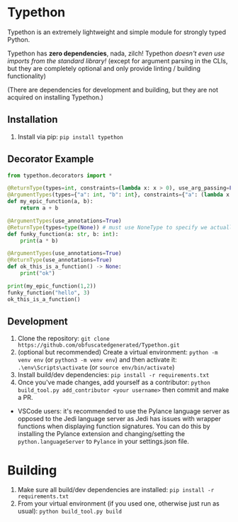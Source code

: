 # Typethon

Typethon is an extremely lightweight and simple module for strongly typed Python.

Typethon has **zero dependencies**, nada, zilch! Typethon *doesn't even use imports from the standard library!* (except for argument parsing in the CLIs, but they are completely optional and only provide linting / building functionality)

(There are dependencies for development and building, but they are not acquired on installing Typethon.)

## Installation

1. Install via pip: `pip install typethon`

## Decorator Example
    
```python
from typethon.decorators import *

@ReturnType(types=int, constraints=(lambda x: x > 0), use_arg_passing=False) # ReturnType must go before if disabling arg passing, although I have not found a reason for a user to do so
@ArgumentTypes(types={"a": int, "b": int}, constraints={"a": (lambda x: x > 0, lambda x: x < 10), "b": (lambda x: x > 0, lambda x: x < 10)}, use_arg_passing=False)
def my_epic_function(a, b):
    return a + b

@ArgumentTypes(use_annotations=True)
@ReturnType(types=type(None)) # must use NoneType to specify we actually want to restrict the return type to None, not just have no restriction
def funky_function(a: str, b: int):
    print(a * b)

@ArgumentTypes(use_annotations=True)
@ReturnType(use_annotations=True)
def ok_this_is_a_function() -> None:
    print("ok")

print(my_epic_function(1,2))
funky_function("hello", 3)
ok_this_is_a_function()
```

## Development

1. Clone the repository: `git clone https://github.com/obfuscatedgenerated/Typethon.git`
2. (optional but recommended) Create a virtual environment: `python -m venv env` (or `python3 -m venv env`) and then activate it: `.\env\Scripts\activate` (or `source env/bin/activate`)
3. Install build/dev dependencies: `pip install -r requirements.txt`
4. Once you've made changes, add yourself as a contributor: `python build_tool.py add_contributor <your username>` then commit and make a PR.

- VSCode users: it's recommended to use the Pylance language server as opposed to the Jedi language server as Jedi has issues with wrapper functions when displaying function signatures. You can do this by installing the Pylance extension and changing/setting the `python.languageServer` to `Pylance` in your settings.json file.

# Building

1. Make sure all build/dev dependencies are installed: `pip install -r requirements.txt`
2. From your virtual environment (if you used one, otherwise just run as usual): `python build_tool.py build`
